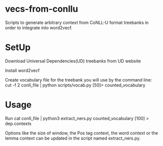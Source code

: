 # vecs-from-conllu
Scripts to generate arbitrary context from CoNLL-U format treebanks in order to integrate into word2vecf.
# SetUp
Download Universal Dependencies(UD) treebanks from UD website

Install word2vecf

Create vocabulary file for the treebank you will use by the command line:  cut -f 2 conll_file | python scripts/vocab.py [50]> counted_vocabulary 
# Usage
Run cat conll_file | python3 extract_ners.py counted_vocabulary [100] > dep.contexts

Options like the size of window, the Pos tag context, the word context or the lemma context can be updated in the script named extract_ners.py.
